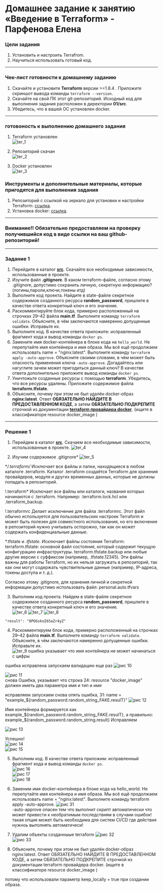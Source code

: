 # Домашнее задание к занятию «Введение в Terraform» - Парфенова Елена
### Цели задания

1. Установить и настроить Terrafrom.
2. Научиться использовать готовый код.

------

### Чек-лист готовности к домашнему заданию

1. Скачайте и установите **Terraform** версии >=1.8.4 . Приложите скриншот вывода команды ```terraform --version```.
2. Скачайте на свой ПК этот git-репозиторий. Исходный код для выполнения задания расположен в директории **01/src**.
3. Убедитесь, что в вашей ОС установлен docker.

------


### готовоность к выполнению домашнего задания
1. Terraform установлен  
![ter_1](https://github.com/user-attachments/assets/485cf802-27af-42b4-864d-9726d0c528c2)

2. Репозиторий скачан  
![ter_2](https://github.com/user-attachments/assets/02084453-5ca2-4818-b8d9-fcc32ed1850f)

3. Docker установлен  
![ter_3](https://github.com/user-attachments/assets/041e9b1a-3851-4f6d-a74a-3b0351964927)

### Инструменты и дополнительные материалы, которые пригодятся для выполнения задания

1. Репозиторий с ссылкой на зеркало для установки и настройки Terraform: [ссылка](https://github.com/netology-code/devops-materials).
2. Установка docker: [ссылка](https://docs.docker.com/engine/install/ubuntu/). 
------
### Внимание!! Обязательно предоставляем на проверку получившийся код в виде ссылки на ваш github-репозиторий!
------

### Задание 1

1. Перейдите в каталог [**src**](https://github.com/netology-code/ter-homeworks/tree/main/01/src). Скачайте все необходимые зависимости, использованные в проекте. 
2. Изучите файл **.gitignore**. В каком terraform-файле, согласно этому .gitignore, допустимо сохранить личную, секретную информацию?(логины,пароли,ключи,токены итд)
3. Выполните код проекта. Найдите  в state-файле секретное содержимое созданного ресурса **random_password**, пришлите в качестве ответа конкретный ключ и его значение.
4. Раскомментируйте блок кода, примерно расположенный на строчках 29–42 файла **main.tf**.
Выполните команду ```terraform validate```. Объясните, в чём заключаются намеренно допущенные ошибки. Исправьте их.
5. Выполните код. В качестве ответа приложите: исправленный фрагмент кода и вывод команды ```docker ps```.
6. Замените имя docker-контейнера в блоке кода на ```hello_world```. Не перепутайте имя контейнера и имя образа. Мы всё ещё продолжаем использовать name = "nginx:latest". Выполните команду ```terraform apply -auto-approve```.
Объясните своими словами, в чём может быть опасность применения ключа  ```-auto-approve```. Догадайтесь или нагуглите зачем может пригодиться данный ключ? В качестве ответа дополнительно приложите вывод команды ```docker ps```.
8. Уничтожьте созданные ресурсы с помощью **terraform**. Убедитесь, что все ресурсы удалены. Приложите содержимое файла **terraform.tfstate**. 
9. Объясните, почему при этом не был удалён docker-образ **nginx:latest**. Ответ **ОБЯЗАТЕЛЬНО НАЙДИТЕ В ПРЕДОСТАВЛЕННОМ КОДЕ**, а затем **ОБЯЗАТЕЛЬНО ПОДКРЕПИТЕ** строчкой из документации [**terraform провайдера docker**](https://docs.comcloud.xyz/providers/kreuzwerker/docker/latest/docs).  (ищите в классификаторе resource docker_image )


------

### Решение 1
1. Перейдем в каталог [**src**](https://github.com/netology-code/ter-homeworks/tree/main/01/src). Скачаем все необходимые зависимости, использованные в проекте. 
 ![ter_4](https://github.com/user-attachments/assets/1407066a-ade1-4c0c-8882-818b3d83da66)

2. Изучим содержимое .gitignore*
 ![ter_5](https://github.com/user-attachments/assets/468b8c0a-39e5-4a09-8f9d-37ce589eaf43)

**/.terraform/*
    Исключает все файлы и папки, находящиеся в любом каталоге .terraform.
    Каталог .terraform создаётся Terraform для хранения провайдеров, модуля и других временных данных, которые не должны попадать в репозиторий.

!.terraform*
    Исключает все файлы или каталоги, названия которых начинаются с .terraform.
    Например: .terraform.lock.hcl или .terraform_backup.

!.terraformrc
    Делает исключение для файла .terraformrc.
    Этот файл обычно используется для пользовательских настроек Terraform и может быть полезен для совместного использования, но его включение в репозиторий нужно учитывать осторожно, так как он может содержать конфиденциальные данные.

*.tfstate и *.tfstate.*
    Исключает файлы состояния Terraform:
        terraform.tfstate: основной файл состояния, который содержит текущую конфигурацию инфраструктуры.
        terraform.tfstate.backup или любые другие версии с суффиксом (например, .tfstate.12345).
    Эти файлы важны для работы Terraform, но их нельзя загружать в репозиторий, так как они могут содержать чувствительные данные (например, IP-адреса, токены доступа и т. д.).

Согласно этому .gitignore, для хранения личной и секретной информации допустимо использовать файл:
personal.auto.tfvars

3. Выполним код проекта. Найдем  в state-файле секретное содержимое созданного ресурса **random_password**, пришлите в качестве ответа конкретный ключ и его значение.  
 ![ter_6](https://github.com/user-attachments/assets/54c8d4d1-48f4-41dc-bb85-4379b4876464)
 ![ter_7](https://github.com/user-attachments/assets/037aaf1d-3581-4d26-b5b0-7db7d5cec842)
 ![ter_8](https://github.com/user-attachments/assets/12aab4a0-8d95-4132-ab06-a48a0b37776e)
```
"result": "8POGskoI6SaZr4yZ"
```  

4. Раскомментируем блок кода, примерно расположенный на строчках 29–42 файла **main.tf**.
Выполните команду ```terraform validate```. Объясните, в чём заключаются намеренно допущенные ошибки. Исправьте их.  
 ![ter_9](https://github.com/user-attachments/assets/3be899a6-ddb1-4548-a15d-ee0faeb0dd9a)
ошибка указывает что имя контейнера не может начинаться с цифры  

ошибка исправлена запускаем валидацию еще раз 
 ![рис 10](https://github.com/ysatii/terraform_hw1/blob/main/img/ter_10.jpg)  

 
 ![рис 11](https://github.com/ysatii/terraform_hw1/blob/main/img/ter_11.jpg)  
  снова Ошибка, указывает что 
строка 24: resource "docker_image" должен иметь два параметра имя и тип  и имя 


исправляем запускаем снова 
опять ошибка,  31:   name  = "example_${random_password.random_string_FAKE.resulT}"
 ![рис 12](https://github.com/ysatii/terraform_hw1/blob/main/img/ter_12.jpg)  

Имя контейнера формируется как example_${random_password.random_string_FAKE.resulT}, а правильно: example_${random_password.random_string.result}
Исправляем  
  
 ![рис 13](https://github.com/ysatii/terraform_hw1/blob/main/img/ter_13.jpg)  

 Успешно!  
 ![рис 14](https://github.com/ysatii/terraform_hw1/blob/main/img/ter_14.jpg)  
 ![рис 15](https://github.com/ysatii/terraform_hw1/blob/main/img/ter_15.jpg)  

5. Выполним код. В качестве ответа приложим: исправленный фрагмент кода и вывод команды ```docker ps```.  
 ![рис 16](https://github.com/ysatii/terraform_hw1/blob/main/img/ter_16.jpg)  
 ![рис 17](https://github.com/ysatii/terraform_hw1/blob/main/img/ter_17.jpg)  
 ![рис 18](https://github.com/ysatii/terraform_hw1/blob/main/img/ter_18.jpg)  
 
6. Заменим имя docker-контейнера в блоке кода на hello_world. Не перепутайте имя контейнера и имя образа. Мы всё ещё продолжаем использовать name = "nginx:latest". Выполните команду terraform apply -auto-approve.
 ![рис 31](https://github.com/ysatii/terraform_hw1/blob/main/img/ter_31.jpg)  
-auto-approve опасен тем что выполнит скрипт автоматически что может привести к необратимым последствиям в случаии ошибок!
такая опция может быть необходима для систем  CI/CD где действия нужноь выполнять автоматичеси!  

7. Удалим  объекты созданныые terraform 
 ![рис 32](https://github.com/ysatii/terraform_hw1/blob/main/img/ter_32.jpg)  
 ![рис 33](https://github.com/ysatii/terraform_hw1/blob/main/img/ter_33.jpg)  

8. Объясните, почему при этом не был удалён docker-образ nginx:latest. Ответ ОБЯЗАТЕЛЬНО НАЙДИТЕ В ПРЕДОСТАВЛЕННОМ КОДЕ, а затем ОБЯЗАТЕЛЬНО ПОДКРЕПИТЕ строчкой из документации terraform провайдера docker. (ищите в классификаторе resource docker_image )

потому что использовали параметр keep_locally = true при создании образа.  



